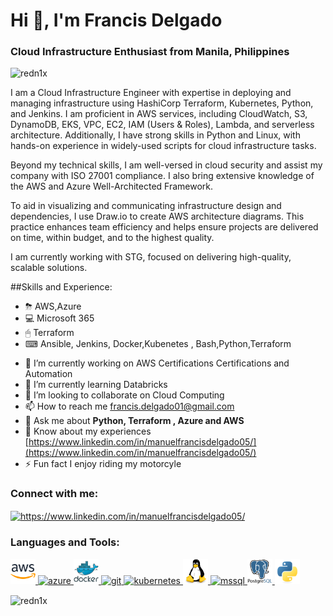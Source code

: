 <h1 align="left">Hi 👋, I'm Francis Delgado</h1>
<h3 align="left">Cloud Infrastructure Enthusiast from Manila, Philippines</h3>

<p align="left"> <img src="https://komarev.com/ghpvc/?username=redn1x&label=Profile%20views&color=0e75b6&style=flat" alt="redn1x" /> </p>

<p align="left">
I am a Cloud Infrastructure Engineer with expertise in deploying and managing infrastructure using HashiCorp Terraform, Kubernetes, Python, and Jenkins. I am proficient in AWS services, including CloudWatch, S3, DynamoDB, EKS, VPC, EC2, IAM (Users & Roles), Lambda, and serverless architecture. Additionally, I have strong skills in Python and Linux, with hands-on experience in widely-used scripts for cloud infrastructure tasks.

Beyond my technical skills, I am well-versed in cloud security and assist my company with ISO 27001 compliance. I also bring extensive knowledge of the AWS and Azure Well-Architected Framework.

To aid in visualizing and communicating infrastructure design and dependencies, I use Draw.io to create AWS architecture diagrams. This practice enhances team efficiency and helps ensure projects are delivered on time, within budget, and to the highest quality.

I am currently working with STG, focused on delivering high-quality, scalable solutions.

</p>

##Skills and Experience: 
* ⛈ AWS,Azure
* 💻 Microsoft 365
* 🖱 Terraform
* ⌨ Ansible, Jenkins, Docker,Kubenetes , Bash,Python,Terraform

- 🔭 I’m currently working on AWS Certifications Certifications and Automation
- 🌱 I’m currently learning Databricks 
- 👯 I’m looking to collaborate on Cloud Computing 
- 📫 How to reach me francis.delgado01@gmail.com
- 💬 Ask me about **Python, Terraform , Azure and AWS**
- 📄 Know about my experiences [https://www.linkedin.com/in/manuelfrancisdelgado05/](https://www.linkedin.com/in/manuelfrancisdelgado05/)
- ⚡ Fun fact I enjoy riding my motorcyle

<h3 align="left">Connect with me:</h3>
<p align="left">
<a href="https://linkedin.com/in/https://www.linkedin.com/in/manuelfrancisdelgado05/" target="blank"><img align="center" src="https://raw.githubusercontent.com/rahuldkjain/github-profile-readme-generator/master/src/images/icons/Social/linked-in-alt.svg" alt="https://www.linkedin.com/in/manuelfrancisdelgado05/" height="30" width="40" /></a>
</p>

<h3 align="left">Languages and Tools:</h3>
<p align="left"> <a href="https://aws.amazon.com" target="_blank" rel="noreferrer"> <img src="https://raw.githubusercontent.com/devicons/devicon/master/icons/amazonwebservices/amazonwebservices-original-wordmark.svg" alt="aws" width="40" height="40"/> </a> <a href="https://azure.microsoft.com/en-in/" target="_blank" rel="noreferrer"> <img src="https://www.vectorlogo.zone/logos/microsoft_azure/microsoft_azure-icon.svg" alt="azure" width="40" height="40"/> </a> <a href="https://www.docker.com/" target="_blank" rel="noreferrer"> <img src="https://raw.githubusercontent.com/devicons/devicon/master/icons/docker/docker-original-wordmark.svg" alt="docker" width="40" height="40"/> </a> <a href="https://git-scm.com/" target="_blank" rel="noreferrer"> <img src="https://www.vectorlogo.zone/logos/git-scm/git-scm-icon.svg" alt="git" width="40" height="40"/> </a> <a href="https://kubernetes.io" target="_blank" rel="noreferrer"> <img src="https://www.vectorlogo.zone/logos/kubernetes/kubernetes-icon.svg" alt="kubernetes" width="40" height="40"/> </a> <a href="https://www.linux.org/" target="_blank" rel="noreferrer"> <img src="https://raw.githubusercontent.com/devicons/devicon/master/icons/linux/linux-original.svg" alt="linux" width="40" height="40"/> </a> <a href="https://www.microsoft.com/en-us/sql-server" target="_blank" rel="noreferrer"> <img src="https://www.svgrepo.com/show/303229/microsoft-sql-server-logo.svg" alt="mssql" width="40" height="40"/> </a> <a href="https://www.postgresql.org" target="_blank" rel="noreferrer"> <img src="https://raw.githubusercontent.com/devicons/devicon/master/icons/postgresql/postgresql-original-wordmark.svg" alt="postgresql" width="40" height="40"/> </a> <a href="https://www.python.org" target="_blank" rel="noreferrer"> <img src="https://raw.githubusercontent.com/devicons/devicon/master/icons/python/python-original.svg" alt="python" width="40" height="40"/> </a> </p>

<p><img align="center" src="https://github-readme-stats.vercel.app/api/top-langs?username=redn1x&show_icons=true&locale=en&layout=compact" alt="redn1x" /></p>
